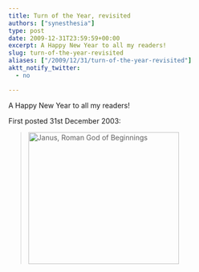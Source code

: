 ```yaml
---
title: Turn of the Year, revisited
authors: ["synesthesia"]
type: post
date: 2009-12-31T23:59:59+00:00
excerpt: A Happy New Year to all my readers!
slug: turn-of-the-year-revisited 
aliases: ["/2009/12/31/turn-of-the-year-revisited"]
aktt_notify_twitter:
  - no

---
```

A Happy New Year to all my readers!

First posted 31st December 2003:

<blockquote cite="https://www.synesthesia.co.uk/blog/archives/2003/12/31/turn-of-the-year/">
  <p>
    <img class="aligncenter size-medium wp-image-1755" title="Janus, Roman God of Beginnings" src="https://www.synesthesia.co.uk/blog/wp-content/uploads/2003/12/Janus-Vatican-300x263.jpg" alt="Janus, Roman God of Beginnings" width="300" height="263" />
  </p>
</blockquote>